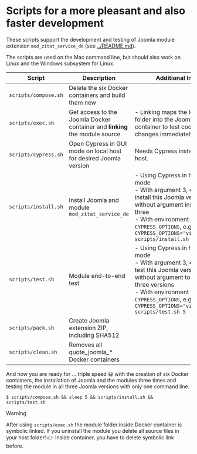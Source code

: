 # Scripts for a more pleasant and also faster development

These scripts support the development and testing of Joomla module extension `mod_zitat_service_de` (see [../README.md](../README.md)).

The scripts are used on the Mac command line, but should also work on Linux and the Windows subsystem for Linux.

| Script | Description | Additional Info |
| --- | --- | --- |
| `scripts/compose.sh` | Delete the six Docker containers and build them new |  |
| `scripts/exec.sh` | Get access to the Joomla Docker container and **linking** the module source | - Linking maps the local host folder into the Joomla Docker container to test code changes immediately |
| `scripts/cypress.sh` | Open Cypress in GUI mode on local host for desired Joomla version | Needs Cypress installed on host. |
| `scripts/install.sh` | Install Joomla and module `mod_zitat_service_de` | - Using Cypress in headless mode<br>- With argument 3, 4, or 5 install this Joomla version; without argument install all three<br>- With environment variable `CYPRESS_OPTIONS`, e.g., `CYPRESS_OPTIONS="video=true" scripts/install.sh 5` |
| `scripts/test.sh` | Module end-to-end test | - Using Cypress in headless mode<br>- With argument 3, 4, or 5 to test this Joomla version; without argument to test all three versions<br>- With environment variable `CYPRESS_OPTIONS`, e.g., `CYPRESS_OPTIONS="video=true" scripts/test.sh 5` |
| `scripts/pack.sh` | Create Joomla extension ZIP, including SHA512 |  |
| `scripts/clean.sh` | Removes all quote_joomla_* Docker containers |  |

And now you are ready for ... triple speed :smiley: with the creation of six Docker containers, the installation of Joomla and the modules three times and testing the module in all three Joomla versions with only one command line.
```
$ scripts/compose.sh && sleep 5 && scripts/install.sh && scripts/test.sh
```

> [!WARNING]
> After using `scripts/exec.sh` the module folder inside Docker container is symbolic linked. If you uninstall the module you delete all source files in your host folder! :point_right: Inside container, you have to delete symbolic link before.
